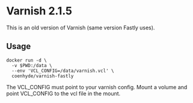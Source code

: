 Varnish 2.1.5
=============

This is an old version of Varnish (same version Fastly uses).

Usage
-----

```
docker run -d \
  -v $PWD:/data \
  --env 'VCL_CONFIG=/data/varnish.vcl' \
  coenhyde/varnish-fastly
```

The VCL_CONFIG must point to your varnish config. Mount a volume and point
VCL_CONFIG to the vcl file in the mount.
